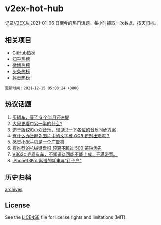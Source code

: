 # v2ex-hot-hub

 记录[V2EX](https://www.v2ex.com/)从 2021-01-06 日至今的热门话题。每小时抓取一次数据，按天[归档](archives)。
 
 ## 相关项目

- [GitHub热榜](https://github.com/lonnyzhang423/github-hot-hub)
- [知乎热榜](https://github.com/lonnyzhang423/zhihu-hot-hub)
- [微博热榜](https://github.com/lonnyzhang423/weibo-hot-hub)
- [头条热榜](https://github.com/lonnyzhang423/toutiao-hot-hub)
- [抖音热榜](https://github.com/lonnyzhang423/douyin-hot-hub)


 `更新时间：2021-12-15 05:03:24 +0800`

## 热议话题

1. [买辆车，等了 6 个半月还未提](https://www.v2ex.com/t/822035)
1. [大家更看中另一半的什么?](https://www.v2ex.com/t/822017)
1. [迫于版权和小众音乐，想见识一下各位的音乐同步方案](https://www.v2ex.com/t/822025)
1. [有什么办法避免图片中的文字被 OCR 识别出来呢？](https://www.v2ex.com/t/822041)
1. [感觉小米手机是一个广告机](https://www.v2ex.com/t/822136)
1. [有推荐的机械键盘吗 预算不超过 500 茶轴优先](https://www.v2ex.com/t/822081)
1. [V862c 光猫有车，不知道这回能不能上成，干满带宽。](https://www.v2ex.com/t/822073)
1. [iPhone13Pro 离谱的耗电与"钉子户"](https://www.v2ex.com/t/822043)

## 历史归档

[archives](archives)

## License

See the [LICENSE](LICENSE) file for license rights and limitations (MIT).
